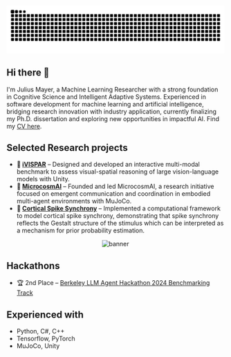 <picture>
  <source media="(prefers-color-scheme: dark)" srcset="https://raw.githubusercontent.com/SharkyBamboozle/SharkyBamboozle/output/github-snake-dark.svg" />
  <source media="(prefers-color-scheme: light)" srcset="https://raw.githubusercontent.com/SharkyBamboozle/SharkyBamboozle/output/github-snake.svg" />
  <img alt="github-snake" src="https://raw.githubusercontent.com/SharkyBamboozle/SharkyBamboozle/output/github-snake.svg" />
</picture>

## Hi there 👋

I'm Julius Mayer, a Machine Learning Researcher with a strong foundation in Cognitive Science and Intelligent Adaptive Systems. Experienced in software development for machine learning and artificial intelligence, bridging research innovation with industry application, currently finalizing my Ph.D. dissertation and exploring new opportunities in impactful AI. Find my [CV here](https://github.com/SharkyBamboozle/SharkyBamboozle/blob/main/jmayer_CV.pdf).

## Selected Research projects
- **:jigsaw: [iVISPAR](https://github.com/SharkyBamboozle/iVISPAR)** – Designed and developed an interactive multi-modal benchmark to assess visual-spatial reasoning of large vision-language models with Unity.
- **:ant: [MicrocosmAI](https://github.com/microcosmAI)** – Founded and led MicrocosmAI, a research initiative focused on emergent communication and coordination in embodied multi-agent environments with MuJoCo.
- **:microscope: [Cortical Spike Synchrony](https://github.com/SharkyBamboozle/synchrony)** – Implemented a computational framework to model cortical spike synchrony, demonstrating that spike synchrony reflects the Gestalt structure of the stimulus which can be interpreted as a mechanism for prior probability estimation.

<div align="center">
  <img src="banner.png" alt="banner" width="900"/>
</div>

## Hackathons
- :trophy: 2nd Place – [Berkeley LLM Agent Hackathon 2024 Benchmarking Track](https://rdi.berkeley.edu/llm-agents-hackathon/)

## Experienced with
- Python, C#, C++
- Tensorflow, PyTorch
- MuJoCo, Unity
